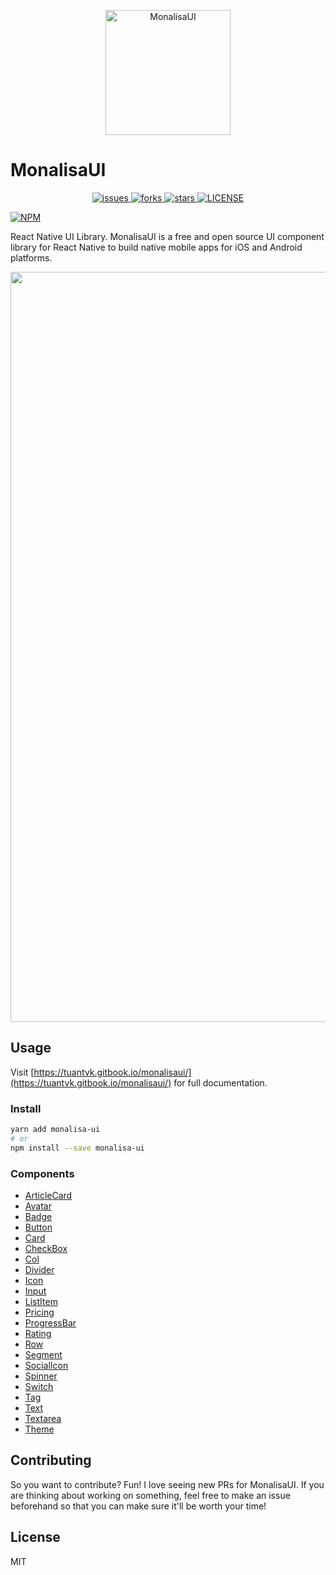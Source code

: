 <p align="center">
  <img
	  src="https://raw.githubusercontent.com/tuantvk/monalisa-ui/master/assets/monalisa-ui-logo.png"
		alt="MonalisaUI"
		width="200">
</p>


# MonalisaUI

<p align="center">
  <a href="https://github.com/tuantvk/monalisa-ui/issues">
    <img src="https://img.shields.io/github/issues/tuantvk/monalisa-ui.svg" alt="issues" />
  </a>
  <a href="https://github.com/tuantvk/monalisa-ui">
    <img src="https://img.shields.io/github/forks/tuantvk/monalisa-ui.svg" alt="forks" />
  </a>
  <a href="https://github.com/tuantvk/monalisa-ui">
    <img src="https://img.shields.io/github/stars/tuantvk/monalisa-ui.svg" alt="stars" />
  </a>
  <a href="https://github.com/tuantvk/monalisa-ui/blob/master/LICENSE">
    <img src="https://img.shields.io/github/license/tuantvk/monalisa-ui.svg" alt="LICENSE" />
  </a>
</p>

[![NPM](https://nodei.co/npm/monalisa-ui.png?downloads=true)](https://nodei.co/npm/monalisa-ui/)


React Native UI Library. 
MonalisaUI is a free and open source UI component library for React Native to build native mobile apps for iOS and Android platforms.

<p align="center">
  <img
	  src="https://raw.githubusercontent.com/tuantvk/monalisa-ui/master/assets/monalisa-cover.png"
		alt="MonalisaUI"
		width="1200">
</p>

## Usage

Visit [https://tuantvk.gitbook.io/monalisaui/](https://tuantvk.gitbook.io/monalisaui/) for full documentation.


### Install

```bash
yarn add monalisa-ui
# or
npm install --save monalisa-ui
```

### Components

- [ArticleCard](https://tuantvk.gitbook.io/monalisaui/articlecard)
- [Avatar](https://tuantvk.gitbook.io/monalisaui/avatar)
- [Badge](https://tuantvk.gitbook.io/monalisaui/badge)
- [Button](https://tuantvk.gitbook.io/monalisaui/button)
- [Card](https://tuantvk.gitbook.io/monalisaui/card)
- [CheckBox](https://tuantvk.gitbook.io/monalisaui/checkbox)
- [Col](https://tuantvk.gitbook.io/monalisaui/col)
- [Divider](https://tuantvk.gitbook.io/monalisaui/divider)
- [Icon](https://tuantvk.gitbook.io/monalisaui/icon)
- [Input](https://tuantvk.gitbook.io/monalisaui/input)
- [ListItem](https://tuantvk.gitbook.io/monalisaui/listitem)
- [Pricing](https://tuantvk.gitbook.io/monalisaui/pricing)
- [ProgressBar](https://tuantvk.gitbook.io/monalisaui/ProgressBar)
- [Rating](https://tuantvk.gitbook.io/monalisaui/rating)
- [Row](https://tuantvk.gitbook.io/monalisaui/row)
- [Segment](https://tuantvk.gitbook.io/monalisaui/segment)
- [SocialIcon](https://tuantvk.gitbook.io/monalisaui/socialicon)
- [Spinner](https://tuantvk.gitbook.io/monalisaui/spinner)
- [Switch](https://tuantvk.gitbook.io/monalisaui/switch)
- [Tag](https://tuantvk.gitbook.io/monalisaui/tag)
- [Text](https://tuantvk.gitbook.io/monalisaui/text)
- [Textarea](https://tuantvk.gitbook.io/monalisaui/textarea)
- [Theme](https://tuantvk.gitbook.io/monalisaui/theme)


## Contributing

So you want to contribute? Fun! I love seeing new PRs for MonalisaUI. If you are thinking about working on something, feel free to make an issue beforehand so that you can make sure it'll be worth your time!


## License

MIT